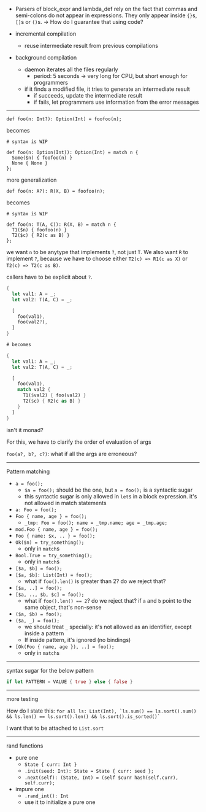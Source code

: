 - Parsers of block_expr and lambda_def rely on the fact that commas and semi-colons do not appear in expressions. They only appear inside `{}`s, `[]`s or `()`s. -> How do I guarantee that using code?

- incremental compilation
  - reuse intermediate result from previous compilations
- background compilation
  - daemon iterates all the files regularly
    - period: 5 seconds -> very long for CPU, but short enough for programmers
  - if it finds a modified file, it tries to generate an intermediate result
    - if succeeds, update the intermediate result
    - if fails, let programmers use information from the error messages

---

```
def foo(n: Int?): Option(Int) = foofoo(n);
```

becomes

```
# syntax is WIP

def foo(n: Option(Int)): Option(Int) = match n {
  Some($n) { foofoo(n) }
  None { None }
};
```

more generalization

```
def foo(n: A?): R(X, B) = foofoo(n);
```

becomes

```
# syntax is WIP

def foo(n: T(A, C)): R(X, B) = match n {
  T1($n) { foofoo(n) }
  T2($c) { R2(c as B) }
};
```

we want `n` to be anytype that implements `?`, not just `T`. We also want `R` to implement `?`, because we have to choose either `T2(c) => R1(c as X)` or `T2(c) => T2(c as B)`.

callers have to be explicit about `?`.

```rust
{
  let val1: A = _;
  let val2: T(A, C) = _;

  [
    foo(val1),
    foo(val2?),
  ]
}

# becomes

{
  let val1: A = _;
  let val2: T(A, C) = _;

  [
    foo(val1),
    match val2 {
      T1($val2) { foo(val2) }
      T2($c) { R2(c as B) }
    }
  ]
}
```

isn't it monad?

For this, we have to clarify the order of evaluation of args

`foo(a?, b?, c?)`: what if all the args are erroneous?

---

Pattern matching

- `a = foo();`
  - `$a = foo();` should be the one, but `a = foo();` is a syntactic sugar
  - this syntactic sugar is only allowed in `let`s in a block expression. it's not allowed in match statements
- `a: Foo = foo();`
- `Foo { name, age } = foo();`
  - `_tmp: Foo = foo(); name = _tmp.name; age = _tmp.age;`
- `mod.Foo { name, age } = foo();`
- `Foo { name: $x, .. } = foo();`
- `Ok($n) = try_something();`
  - only in `match`s
- `Bool.True = try_something();`
  - only in `match`s
- `[$a, $b] = foo();`
- `[$a, $b]: List(Int) = foo();`
  - what if `foo().len()` is greater than 2? do we reject that?
- `[$a, ..] = foo();`
- `[$a, .., $b, $c] = foo();`
  - what if `foo().len() == 2`? do we reject that? if `a` and `b` point to the same object, that's non-sense
- `($a, $b) = foo();`
- `($a, _) = foo();`
  - we should treat `_` specially: it's not allowed as an identifier, except inside a pattern
  - If inside pattern, it's ignored (no bindings)
- `[Ok(Foo { name, age }), ..] = foo();`
  - only in `match`s

---

syntax sugar for the below pattern

```rust
if let PATTERN = VALUE { true } else { false }
```

---

more testing

How do I state this: ``` for all ls: List(Int), `ls.sum() == ls.sort().sum() && ls.len() == ls.sort().len() && ls.sort().is_sorted()` ```

I want that to be attached to `List.sort`

---

rand functions

- pure one
  - `State { curr: Int }`
  - `.init(seed: Int): State = State { curr: seed };`
  - `.next(self): (State, Int) = (self $curr hash(self.curr), self.curr);`
- impure one
  - `.rand_int(): Int`
  - use it to initialize a pure one

